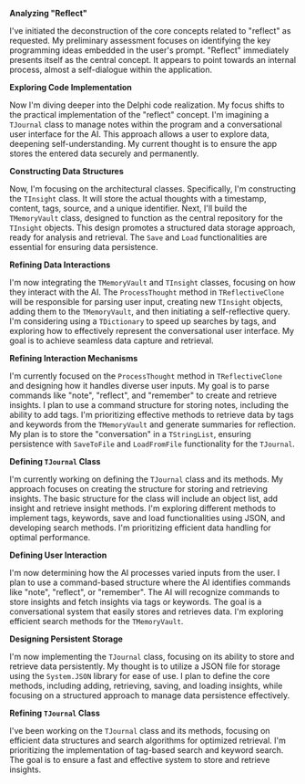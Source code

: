 **Analyzing "Reflect"**

I've initiated the deconstruction of the core concepts related to "reflect" as requested. My preliminary assessment focuses on identifying the key programming ideas embedded in the user's prompt. "Reflect" immediately presents itself as the central concept. It appears to point towards an internal process, almost a self-dialogue within the application.


**Exploring Code Implementation**

Now I'm diving deeper into the Delphi code realization. My focus shifts to the practical implementation of the "reflect" concept. I'm imagining a `TJournal` class to manage notes within the program and a conversational user interface for the AI. This approach allows a user to explore data, deepening self-understanding. My current thought is to ensure the app stores the entered data securely and permanently.


**Constructing Data Structures**

Now, I'm focusing on the architectural classes. Specifically, I'm constructing the `TInsight` class. It will store the actual thoughts with a timestamp, content, tags, source, and a unique identifier. Next, I'll build the `TMemoryVault` class, designed to function as the central repository for the `TInsight` objects. This design promotes a structured data storage approach, ready for analysis and retrieval. The `Save` and `Load` functionalities are essential for ensuring data persistence.


**Refining Data Interactions**

I'm now integrating the `TMemoryVault` and `TInsight` classes, focusing on how they interact with the AI. The `ProcessThought` method in `TReflectiveClone` will be responsible for parsing user input, creating new `TInsight` objects, adding them to the `TMemoryVault`, and then initiating a self-reflective query. I'm considering using a `TDictionary` to speed up searches by tags, and exploring how to effectively represent the conversational user interface. My goal is to achieve seamless data capture and retrieval.


**Refining Interaction Mechanisms**

I'm currently focused on the `ProcessThought` method in `TReflectiveClone` and designing how it handles diverse user inputs. My goal is to parse commands like "note", "reflect", and "remember" to create and retrieve insights. I plan to use a command structure for storing notes, including the ability to add tags. I'm prioritizing effective methods to retrieve data by tags and keywords from the `TMemoryVault` and generate summaries for reflection. My plan is to store the "conversation" in a `TStringList`, ensuring persistence with `SaveToFile` and `LoadFromFile` functionality for the `TJournal`.


**Defining `TJournal` Class**

I'm currently working on defining the `TJournal` class and its methods. My approach focuses on creating the structure for storing and retrieving insights. The basic structure for the class will include an object list, add insight and retrieve insight methods. I'm exploring different methods to implement tags, keywords, save and load functionalities using JSON, and developing search methods. I'm prioritizing efficient data handling for optimal performance.


**Defining User Interaction**

I'm now determining how the AI processes varied inputs from the user. I plan to use a command-based structure where the AI identifies commands like "note", "reflect", or "remember". The AI will recognize commands to store insights and fetch insights via tags or keywords. The goal is a conversational system that easily stores and retrieves data. I'm exploring efficient search methods for the `TMemoryVault`.


**Designing Persistent Storage**

I'm now implementing the `TJournal` class, focusing on its ability to store and retrieve data persistently. My thought is to utilize a JSON file for storage using the `System.JSON` library for ease of use. I plan to define the core methods, including adding, retrieving, saving, and loading insights, while focusing on a structured approach to manage data persistence effectively.


**Refining `TJournal` Class**

I've been working on the `TJournal` class and its methods, focusing on efficient data structures and search algorithms for optimized retrieval. I'm prioritizing the implementation of tag-based search and keyword search. The goal is to ensure a fast and effective system to store and retrieve insights.


